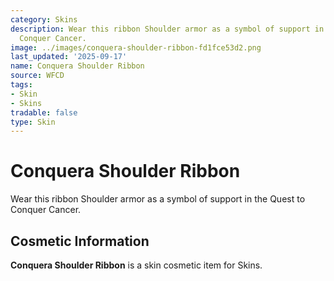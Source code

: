 ```yaml
---
category: Skins
description: Wear this ribbon Shoulder armor as a symbol of support in the Quest to
  Conquer Cancer.
image: ../images/conquera-shoulder-ribbon-fd1fce53d2.png
last_updated: '2025-09-17'
name: Conquera Shoulder Ribbon
source: WFCD
tags:
- Skin
- Skins
tradable: false
type: Skin
---
```


# Conquera Shoulder Ribbon

Wear this ribbon Shoulder armor as a symbol of support in the Quest to Conquer Cancer.

## Cosmetic Information

**Conquera Shoulder Ribbon** is a skin cosmetic item for Skins.

